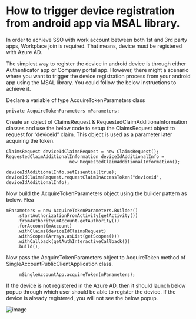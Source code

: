 # How to trigger device registration from android app via MSAL library.

In order to achieve SSO with work account between both 1st and 3rd party apps, Workplace join is required. That means, device must be registered with Azure AD.

The simplest way to register the device in android device is through either Authenticator app or Company portal app. However, there might a scenario where you want to trigger the device registration process from your android app using the MSAL library. You could follow the below instructions to achieve it. 

Declare a variable of type AcquireTokenParameters class 

	private AcquireTokenParameters mParameters;

Create an object of ClaimsRequest & RequestedClaimAdditionaInformation classes and use the below code to setup the ClaimsRequest object to request for “deviceid” claim. This object is used as a parameter later acquiring the token. 

	ClaimsRequest deviceIdClaimsRequest = new ClaimsRequest();
	RequestedClaimAdditionalInformation deviceIdAdditionalInfo =
						    new RequestedClaimAdditionalInformation();

	deviceIdAdditionalInfo.setEssential(true);
	deviceIdClaimsRequest.requestClaimInAccessToken("deviceid", deviceIdAdditionalInfo);

Now build the AcquireTokenParameters object using the builder pattern as below. Plea

	mParameters = new AcquireTokenParameters.Builder()
		.startAuthorizationFromActivity(getActivity())
		.fromAuthority(mAccount.getAuthority())
		.forAccount(mAccount)
		.withClaims(deviceIdClaimsRequest)
		.withScopes(Arrays.asList(getScopes()))
		.withCallback(getAuthInteractiveCallback())
		.build();

Now pass the AcquireTokenParameters object to AcquireToken method of SingleAccountPublicClientApplication class. 

	     mSingleAccountApp.acquireToken(mParameters);

If the device is not registered in the Azure AD, then it should launch below popup through which user should be able to register the device. If the device is already registered, you will not see the below popup. 

 
![image](https://user-images.githubusercontent.com/62542910/137879022-2f762177-f8e7-4980-910b-a97d47a7aa10.png)



